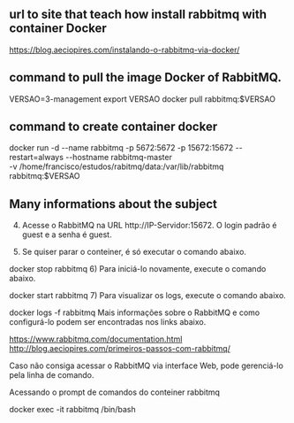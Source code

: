 
## url to site that teach how install rabbitmq with container Docker
https://blog.aeciopires.com/instalando-o-rabbitmq-via-docker/


## command to pull the image Docker of RabbitMQ.
VERSAO=3-management
export VERSAO
docker pull rabbitmq:$VERSAO

## command to create container docker
docker run -d --name rabbitmq  -p 5672:5672  -p 15672:15672  --restart=always  --hostname rabbitmq-master \
 -v /home/francisco/estudos/rabitmq/data:/var/lib/rabbitmq  rabbitmq:$VERSAO


 ## Many informations about the subject
 4) Acesse o RabbitMQ na URL http://IP-Servidor:15672. O login padrão é guest e a senha é guest.

5) Se quiser parar o conteiner, é só executar o comando abaixo.

docker stop rabbitmq
6) Para iniciá-lo novamente, execute o comando abaixo.

docker start rabbitmq
7) Para visualizar os logs, execute o comando abaixo.

docker logs -f rabbitmq
Mais informações sobre o RabbitMQ e como configurá-lo podem ser encontradas nos links abaixo.

https://www.rabbitmq.com/documentation.html
http://blog.aeciopires.com/primeiros-passos-com-rabbitmq/

Caso não consiga acessar o RabbitMQ via interface Web, pode gerenciá-lo pela linha de comando.

Acessando o prompt de comandos do conteiner rabbitmq

docker exec -it rabbitmq /bin/bash